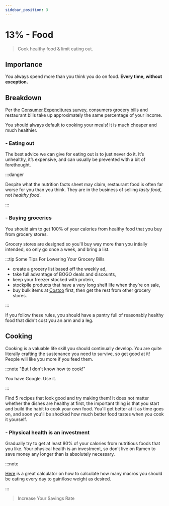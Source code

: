 ```yaml
---
sidebar_position: 3
---
```


# 13% - Food

>Cook healthy food & limit eating out.

## Importance

You always spend more than you think you do on food. **Every time, without exception.**

## Breakdown

Per the [Consumer Expenditures survey](https://www.bls.gov/opub/reports/consumer-expenditures/2020/home.htm), consumers grocery bills and restaurant bills take up approximately the same percentage of your income.

You should always default to cooking your meals! It is much cheaper and much healthier.

### - Eating out

The best advice we can give for eating out is to just never do it. It’s unhealthy, it’s expensive, and can usually be prevented with a bit of forethought. 

:::danger 

Despite what the nutrition facts sheet may claim, restaurant food is often far worse for you than you think. They are in the business of selling *tasty food*, not *healthy food*.

:::

### - Buying groceries

You should aim to get 100% of your calories from healthy food that you buy from grocery stores.

Grocery stores are designed so you'll buy way more than you intially intended, so only go once a week, and bring a list. 

:::tip Some Tips For Lowering Your Grocery Bills
- create a grocery list based off the weekly ad,
- take full advantage of BOGO deals and discounts, 
- keep your freezer stocked with protein, 
- stockpile products that have a very long shelf life when they’re on sale,  
- buy bulk items at [Costco](https://www.costco.com/join-costco.html) first, then get the rest from other grocery stores. 

:::

If you follow these rules, you should have a pantry full of reasonably healthy food that didn't cost you an arm and a leg. 

## Cooking

Cooking is a valuable life skill you should continually develop. You are quite literally crafting the sustenance you need to survive, so get good at it! People will like you more if you feed them. 

:::note "But I don't know how to cook!"

You have Google. Use it.

:::

Find 5 recipes that look good and try making them! It does not matter whether the dishes are healthy at first, the important thing is that you start and build the habit to cook your own food. You'll get better at it as time goes on, and soon you'll be shocked how much better food tastes when you cook it yourself.

### - Physical health is an investment

Gradually try to get at least 80% of your calories from nutritious foods that you like. Your physical health is an investment, so don’t live on Ramen to save money any longer than is absolutely necessary.

:::note

[Here](https://legionathletics.com/tools/macronutrient-calculator/) is a great calculator on how to calculate how many macros you should be eating every day to gain/lose weight as desired.

:::

>Increase Your Savings Rate